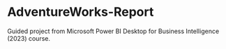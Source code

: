# AdventureWorks-Report
Guided project from Microsoft Power BI Desktop for Business Intelligence (2023) course.
